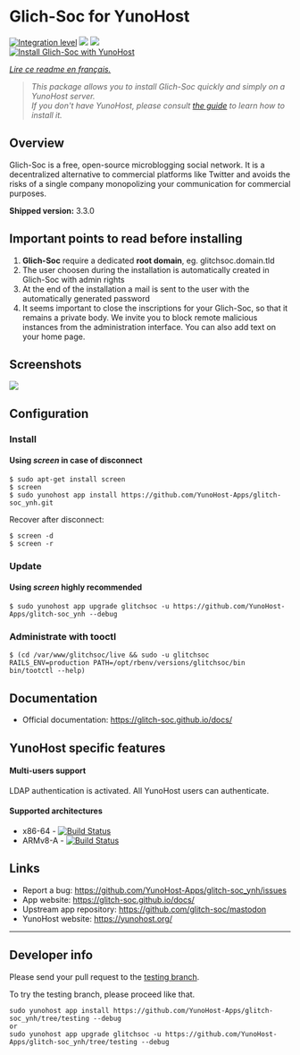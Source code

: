 # Glich-Soc for YunoHost

[![Integration level](https://dash.yunohost.org/integration/glitchsoc.svg)](https://dash.yunohost.org/appci/app/glitchsoc) ![](https://ci-apps.yunohost.org/ci/badges/glitchsoc.status.svg) ![](https://ci-apps.yunohost.org/ci/badges/glitchsoc.maintain.svg)  
[![Install Glich-Soc with YunoHost](https://install-app.yunohost.org/install-with-yunohost.svg)](https://install-app.yunohost.org/?app=glitchsoc)

*[Lire ce readme en français.](./README_fr.md)*

> *This package allows you to install Glich-Soc quickly and simply on a YunoHost server.  
If you don't have YunoHost, please consult [the guide](https://yunohost.org/#/install) to learn how to install it.*

## Overview
Glich-Soc is a free, open-source microblogging social network. It is a decentralized alternative to commercial platforms like Twitter and avoids the risks of a single company monopolizing your communication for commercial purposes. 

**Shipped version:** 3.3.0

## Important points to read before installing

1. **Glich-Soc** require a dedicated **root domain**, eg. glitchsoc.domain.tld
1. The user choosen during the installation is automatically created in Glich-Soc with admin rights
1. At the end of the installation a mail is sent to the user with the automatically generated password
1. It seems important to close the inscriptions for your Glich-Soc, so that it remains a private body. We invite you to block remote malicious instances from the administration interface. You can also add text on your home page.

## Screenshots

![](https://framalibre.org/sites/default/files/mastodon.png)

## Configuration

### Install

#### Using *screen* in case of disconnect
```
$ sudo apt-get install screen
$ screen
$ sudo yunohost app install https://github.com/YunoHost-Apps/glitch-soc_ynh.git
```
Recover after disconnect:
```
$ screen -d
$ screen -r
```

### Update

#### Using *screen* highly recommended

`$ sudo yunohost app upgrade glitchsoc -u https://github.com/YunoHost-Apps/glitch-soc_ynh --debug `

### Administrate with tooctl

`$ (cd /var/www/glitchsoc/live && sudo -u glitchsoc RAILS_ENV=production PATH=/opt/rbenv/versions/glitchsoc/bin bin/tootctl --help)`

## Documentation

 * Official documentation: https://glitch-soc.github.io/docs/

## YunoHost specific features

#### Multi-users support

LDAP authentication is activated. All YunoHost users can authenticate.

#### Supported architectures

* x86-64 - [![Build Status](https://ci-apps.yunohost.org/ci/logs/glitchsoc.svg)](https://ci-apps.yunohost.org/ci/apps/glitchsoc/)
* ARMv8-A - [![Build Status](https://ci-apps-arm.yunohost.org/ci/logs/glitchsoc.svg)](https://ci-apps-arm.yunohost.org/ci/apps/glitchsoc/)

## Links

 * Report a bug: https://github.com/YunoHost-Apps/glitch-soc_ynh/issues
 * App website: https://glitch-soc.github.io/docs/
 * Upstream app repository: https://github.com/glitch-soc/mastodon
 * YunoHost website: https://yunohost.org/

---

## Developer info

Please send your pull request to the [testing branch](https://github.com/YunoHost-Apps/glitch-soc_ynh/tree/testing).

To try the testing branch, please proceed like that.
```
sudo yunohost app install https://github.com/YunoHost-Apps/glitch-soc_ynh/tree/testing --debug
or
sudo yunohost app upgrade glitchsoc -u https://github.com/YunoHost-Apps/glitch-soc_ynh/tree/testing --debug
```
